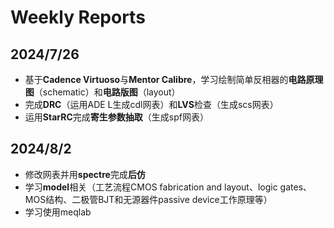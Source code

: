 # Weekly Reports
## 2024/7/26
- 基于**Cadence Virtuoso**与**Mentor Calibre**，学习绘制简单反相器的**电路原理图**（schematic）和**电路版图**（layout）
- 完成**DRC**（运用ADE L生成cdl网表）和**LVS**检查（生成scs网表）
- 运用**StarRC**完成**寄生参数抽取**（生成spf网表）

## 2024/8/2
- 修改网表并用**spectre**完成**后仿**
- 学习**model**相关（工艺流程CMOS fabrication and layout、logic gates、MOS结构、二极管BJT和无源器件passive device工作原理等）
- 学习使用meqlab
